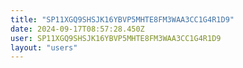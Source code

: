 ```yaml
---
title: "SP11XGQ9SHSJK16YBVP5MHTE8FM3WAA3CC1G4R1D9"
date: 2024-09-17T08:57:28.450Z
user: SP11XGQ9SHSJK16YBVP5MHTE8FM3WAA3CC1G4R1D9
layout: "users"
---
```

    